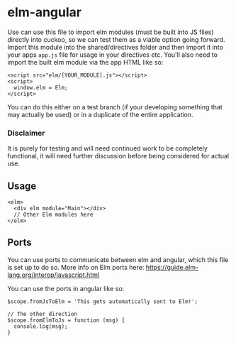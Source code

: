 # elm-angular

Use can use this file to import elm modules (must be built into JS files) directly into cuckoo, so we can test them as a viable option going forward. Import this module into the shared/directives folder and then import it into your apps `app.js` file for usage in your directives etc. You'll also need to import the built elm module via the app HTML like so:

```
<script src="elm/[YOUR_MODULE].js"></script>
<script>
  window.elm = Elm;
</script>
```

You can do this either on a test branch (if your developing something that may actually be used) or in a duplicate of the entire application.

### Disclaimer

It is purely for testing and will need continued work to be completely functional, it will need further discussion before being considered for actual use.

## Usage

```
<elm>
  <div elm module="Main"></div>
  // Other Elm modules here
</elm>
```

## Ports

You can use ports to communicate between elm and angular, which this file is set up to do so. More info on Elm ports here: https://guide.elm-lang.org/interop/javascript.html

You can use the ports in angular like so:

```
$scope.fromJsToElm = 'This gets automatically sent to Elm!';

// The other direction
$scope.fromElmToJs = function (msg) {
  console.log(msg);
}
```

